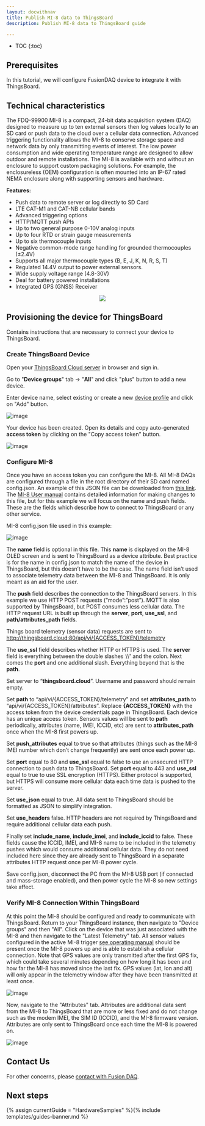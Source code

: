 ```yaml
---
layout: docwithnav
title: Publish MI-8 data to ThingsBoard
description: Publish MI-8 data to ThingsBoard guide

---
```


* TOC
{:toc}

## Prerequisites

In this tutorial, we will configure FusionDAQ device to integrate it with ThingsBoard.

## Technical characteristics

The FDQ-99900 MI-8 is a compact, 24-bit data acquisition system (DAQ) designed to measure up to ten external sensors then log values locally to an SD card or push data to the cloud over a cellular data connection. Advanced triggering functionality allows the MI-8 to conserve storage space and network data by only transmitting events of interest. The low power consumption and wide operating temperature range are designed to allow outdoor and remote installations. The MI-8 is available with and without an enclosure to support custom packaging solutions. For example, the enclosureless (OEM) configuration is often mounted into an IP-67 rated NEMA enclosure along with supporting sensors and hardware.

**Features:**
* Push data to remote server or log directly to SD Card
* LTE CAT-M1 and CAT-NB cellular bands
* Advanced triggering options
* HTTP/MQTT push APIs
* Up to two general purpose 0-10V analog inputs
* Up to four RTD or strain gauge measurements
* Up to six thermocouple inputs
* Negative common-mode range handling for grounded thermocouples (±2.4V)
* Supports all major thermocouple types (B, E, J, K, N, R, S, T)
* Regulated 14.4V output to power external sensors.
* Wide supply voltage range (4.8-30V)
* Deal for battery powered installations
* Integrated GPS (GNSS) Receiver

<p align="center">
   <img src="https://img.thingsboard.io/samples/fusion-daq/m-8-device.png" >
</p>

## Provisioning the device for ThingsBoard

Contains instructions that are necessary to connect your device to ThingsBoard.

### Create ThingsBoard Device

Open your [ThingsBoard Cloud server](https://thingsboard.cloud/) in browser and sign in.

Go to "**Device groups**" tab -> "**All**" and click "plus" button to add a new device.

Enter device name, select existing or create a new [device profile](https://thingsboard.io/docs/user-guide/device-profiles/) and click on "Add" button.

![image](https://img.thingsboard.io/samples/fusion-daq/fusion-daq-mi-8-create-device-1.png)

Your device has been created. Open its details and copy auto-generated **access token** by clicking on the "Copy access token" button.

![image](https://img.thingsboard.io/samples/fusion-daq/fusion-daq-mi-8-create-device-2.png)

### Configure MI-8

Once you have an access token you can configure the MI-8. All MI-8 DAQs are configured through a file in the root directory of their SD card named config.json.
An example of this JSON file can be downloaded from [this link](/docs/samples/fusion-daq/resources/config.json).
The [MI-8 User manual](https://fusiondaq.com/wp-content/uploads/2023/01/LTEdaq_OperatingManual-1.pdf) contains detailed information for making changes to this file, but for this example we will focus on the name and push fields.
These are the fields which describe how to connect to ThingsBoard or any other service.

MI-8 config.json file used in this example:

![image](https://img.thingsboard.io/samples/fusion-daq/fusion-daq-config-json.png)

The **name** field is optional in this file. This **name** is displayed on the MI-8 OLED screen and is sent to ThingsBoard as a device attribute. Best practice is for the name in config.json to match the name of the device in ThingsBoard, but this doesn’t have to be the case. The name field isn’t used to associate telemetry data between the MI-8 and ThingsBoard. It is only meant as an aid for the user.

The **push** field describes the connection to the ThingsBoard servers. In this example we use HTTP POST requests (“mode”:”post”). MQTT is also supported by ThingsBoard, but POST consumes less cellular data. The HTTP request URL is built up through the **server**, **port**, **use_ssl**, and **path/attributes_path** fields.

Things board telemetry (sensor data) requests are sent to http://thingsboard.cloud:80/api/vi/{ACCESS_TOKEN}/telemetry

The **use_ssl** field describes whether HTTP or HTTPS is used. The **server** field is everything between the double slashes ‘//’ and the colon. Next comes the **port** and one additional slash. Everything beyond that is the **path**.

Set server to “**thingsboard.cloud**”. Username and password should remain empty.

Set **path** to “api/vi/{ACCESS_TOKEN}/telemetry” and set **attributes_path** to “api/vi/{ACCESS_TOKEN}/attributes”. 
Replace **{ACCESS_TOKEN}** with the access token from the device credentials page in ThingsBoard. 
Each device has an unique access token. 
Sensors values will be sent to **path** periodically, attributes (name, IMEI, ICCID, etc) are sent to **attributes_path** once when the MI-8 first powers up.

Set **push_attributes** equal to true so that attributes (things such as the MI-8 IMEI number which don’t change frequently) are sent once each power up.

Set **port** equal to 80 and **use_ssl** equal to false to use an unsecured HTTP connection to push data to ThingsBoard. 
Set **port** equal to 443 and **use_ssl** equal to true to use SSL encryption (HTTPS). Either protocol is supported, but HTTPS will consume more cellular data each time data is pushed to the server.

Set **use_json** equal to true. All data sent to ThingsBoard should be formatted as JSON to simplify integration.

Set **use_headers** false. HTTP headers are not required by ThingsBoard and require additional cellular data each push.

Finally set **include_name**, **include_imei**, and **include_iccid** to false. These fields cause the ICCID, IMEI, and MI-8 name to be included in the telemetry pushes which would consume additional cellular data. They do not need included here since they are already sent to ThingsBoard in a separate attributes HTTP request once per MI-8 power cycle.

Save config.json, disconnect the PC from the MI-8 USB port (if connected and mass-storage enabled), and then power cycle the MI-8 so new settings take affect.

### Verify MI-8 Connection Within ThingsBoard

At this point the MI-8 should be configured and ready to communicate with ThingsBoard. 
Return to your ThingsBoard instance, then navigate to "Device groups" and then "All". 
Click on the device that was just associated with the MI-8 and then navigate to the "Latest Telemetry" tab. 
All sensor values configured in the active MI-8 trigger [see operating manual](https://fusiondaq.com/wp-content/uploads/2023/01/LTEdaq_OperatingManual-1.pdf) should be present once the MI-8 powers up and is able to establish a cellular connection. 
Note that GPS values are only transmitted after the first GPS fix, which could take several minutes depending on how long it has been and how far the MI-8 has moved since the last fix. 
GPS values (lat, lon and alt) will only appear in the telemetry window after they have been transmitted at least once.

![image](https://img.thingsboard.io/samples/fusion-daq/fusion-daq-mi-8-latest-telemetry-1.png)

Now, navigate to the "Attributes" tab. Attributes are additional data sent from the MI-8 to ThingsBoard that are more or less fixed and do not change such as the modem IMEI, the SIM ID (ICCID), and the MI-8 firmware version. 
Attributes are only sent to ThingsBoard once each time the MI-8 is powered on.

![image](https://img.thingsboard.io/samples/fusion-daq/fusion-daq-mi-8-attributes-1.png)

## Contact Us

For other concerns, please [contact with Fusion DAQ](https://fusiondaq.com/contact/).

## Next steps

{% assign currentGuide = "HardwareSamples" %}{% include templates/guides-banner.md %}